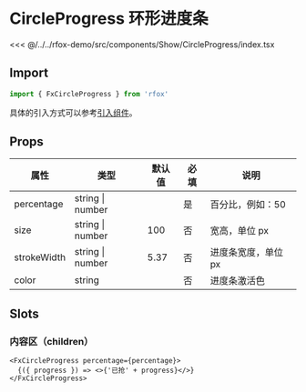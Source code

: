 # CircleProgress 环形进度条

<CodeDemo name="CircleProgress">

<<< @/../../rfox-demo/src/components/Show/CircleProgress/index.tsx

</CodeDemo>

## Import

```js
import { FxCircleProgress } from 'rfox'
```

具体的引入方式可以参考[引入组件](../guide/import.md)。

## Props

| 属性        | 类型             | 默认值 | 必填 | 说明                |
| ----------- | ---------------- | ------ | ---- | ------------------- |
| percentage  | string \| number |        | 是   | 百分比，例如：50    |
| size        | string \| number | 100    | 否   | 宽高，单位 px       |
| strokeWidth | string \| number | 5.37   | 否   | 进度条宽度，单位 px |
| color       | string           |        | 否   | 进度条激活色        |

## Slots

### 内容区（children）

```tsx
<FxCircleProgress percentage={percentage}>
  {({ progress }) => <>{'已抢' + progress}</>}
</FxCircleProgress>
```
